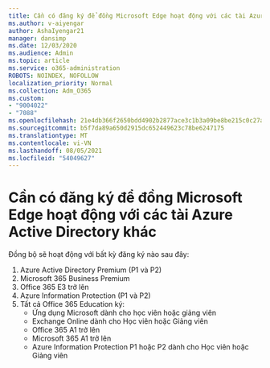 ```yaml
---
title: Cần có đăng ký để đồng Microsoft Edge hoạt động với các tài Azure Active Directory khác
ms.author: v-aiyengar
author: AshaIyengar21
manager: dansimp
ms.date: 12/03/2020
ms.audience: Admin
ms.topic: article
ms.service: o365-administration
ROBOTS: NOINDEX, NOFOLLOW
localization_priority: Normal
ms.collection: Adm_O365
ms.custom:
- "9004022"
- "7088"
ms.openlocfilehash: 21e4db366f2650bdd4902b2877ace3c1b3a09be8be215c0c27a4faaf4deef8d4
ms.sourcegitcommit: b5f7da89a650d2915dc652449623c78be6247175
ms.translationtype: MT
ms.contentlocale: vi-VN
ms.lasthandoff: 08/05/2021
ms.locfileid: "54049627"
---
```

# <a name="subscription-needed-for-microsoft-edge-sync-to-work-with-azure-active-directory-accounts"></a>Cần có đăng ký để đồng Microsoft Edge hoạt động với các tài Azure Active Directory khác

Đồng bộ sẽ hoạt động với bất kỳ đăng ký nào sau đây:

1. Azure Active Directory Premium (P1 và P2)
1. Microsoft 365 Business Premium
1. Office 365 E3 trở lên
1. Azure Information Protection (P1 và P2)
1. Tất cả Office 365 Education ký:
    - Ứng dụng Microsoft dành cho học viên hoặc giảng viên
    - Exchange Online dành cho Học viên hoặc Giảng viên
    - Office 365 A1 trở lên
    - Microsoft 365 A1 trở lên
    - Azure Information Protection P1 hoặc P2 dành cho Học viên hoặc Giảng viên
